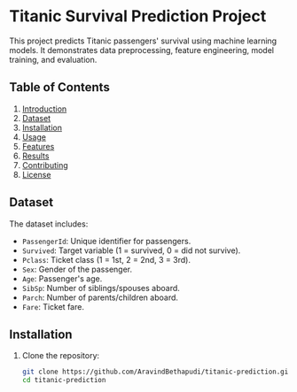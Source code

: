 # Titanic Survival Prediction Project
This project predicts Titanic passengers' survival using machine learning models. It demonstrates data preprocessing, feature engineering, model training, and evaluation.

## Table of Contents
1. [Introduction](#introduction)
2. [Dataset](#dataset)
3. [Installation](#installation)
4. [Usage](#usage)
5. [Features](#features)
6. [Results](#results)
7. [Contributing](#contributing)
8. [License](#license)

## Dataset
The dataset includes:
- `PassengerId`: Unique identifier for passengers.
- `Survived`: Target variable (1 = survived, 0 = did not survive).
- `Pclass`: Ticket class (1 = 1st, 2 = 2nd, 3 = 3rd).
- `Sex`: Gender of the passenger.
- `Age`: Passenger's age.
- `SibSp`: Number of siblings/spouses aboard.
- `Parch`: Number of parents/children aboard.
- `Fare`: Ticket fare.

## Installation
1. Clone the repository:
   ```bash
   git clone https://github.com/AravindBethapudi/titanic-prediction.git
   cd titanic-prediction


